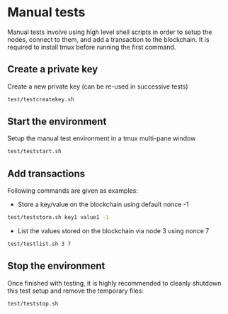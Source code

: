 # Manual tests

Manual tests involve using high level shell scripts in order to setup the nodes, 
connect to them, and add a transaction to the blockchain.
It is required to install tmux before running the first command.

## Create a private key

Create a new private key (can be re-used in successive tests)

```sh
test/testcreatekey.sh
```

## Start the environment

Setup the manual test environment in a tmux multi-pane window

```sh
test/teststart.sh
```

## Add transactions

Following commands are given as examples:

- Store a key/value on the blockchain using default nonce -1

```sh
test/teststore.sh key1 value1 -1
```

- List the values stored on the blockchain via node 3 using nonce 7

```sh
test/testlist.sh 3 7
```

## Stop the environment

Once finished with testing, it is highly recommended to cleanly shutdown this test setup and remove the temporary files:

```sh
test/teststop.sh
```
